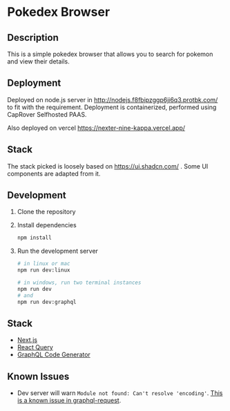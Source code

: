 # Pokedex Browser

## Description

This is a simple pokedex browser that allows you to search for pokemon and view their details.

## Deployment

Deployed on node.js server in http://nodejs.f8fbipzggp6ji6q3.protbk.com/ to fit with the requirement. Deployment is containerized, performed using CapRover Selfhosted PAAS.

Also deployed on vercel https://nexter-nine-kappa.vercel.app/

## Stack

The stack picked is loosely based on https://ui.shadcn.com/ . Some UI components are adapted from it.

## Development

1. Clone the repository
2. Install dependencies

   ```bash
   npm install
   ```

3. Run the development server

   ```bash
   # in linux or mac
   npm run dev:linux

   # in windows, run two terminal instances
   npm run dev
   # and
   npm run dev:graphql
   ```

## Stack

- [Next.js](https://nextjs.org/)
- [React Query](https://react-query.tanstack.com/)
- [GraphQL Code Generator](https://the-guild.dev/graphql/codegen/docs/getting-started)

## Known Issues

- Dev server will warn `Module not found: Can't resolve 'encoding'`. [This is a known issue in graphql-request](https://github.com/jasonkuhrt/graphql-request/issues/448).
